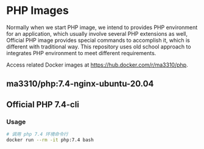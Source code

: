 # PHP Images

Normally when we start PHP image, we intend to provides PHP environment for an application, which usually involve several PHP extensions as well, Official PHP image provides special commands to accomplish it, which is different with traditional way. This repository uses old school approach to integrates PHP environment to meet different requirements.

Access related Docker images at https://hub.docker.com/r/ma3310/php.

## ma3310/php:7.4-nginx-ubuntu-20.04


## Official PHP 7.4-cli

### Usage
``` bash
# 调用 php 7.4 环境命令行
docker run --rm -it php:7.4 bash
```
